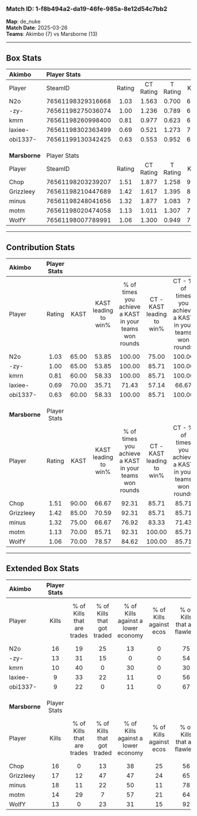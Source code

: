 ### Match ID: 1-f8b494a2-da19-46fe-985a-8e12d54c7bb2  
**Map**: de_nuke  
**Match Date**: 2025-03-26  
**Teams**: Akimbo (7) vs Marsborne (13)  

---  

## Box Stats  

| **Akimbo**    | Player Stats      |        |           |          |       |       |       |         |        |      |     |
| :- | :- | :-: | :-: | :-: | :-: | :-: | :-: | :-: | :-: | :-: | :-: |
| Player        | SteamID           | Rating | CT Rating | T Rating | KAST  |  ADR  | Kills | Assists | Deaths | K/D  | HS% |
| N2o           | 76561198329316668 |  1.03  |   1.563   |  0.700   | 65.00 | 85.3  |  16   |    2    |   18   | 0.89 | 43  |
| -zy-          | 76561198275036074 |  1.00  |   1.236   |  0.789   | 65.00 | 79.0  |  13   |    0    |   13   | 1.00 | 61  |
| kmrn          | 76561198260998400 |  0.81  |   0.977   |  0.623   | 60.00 | 66.7  |  10   |    2    |   13   | 0.77 | 40  |
| laxiee-       | 76561198302363499 |  0.69  |   0.521   |  1.273   | 70.00 | 55.3  |   9   |    0    |   17   | 0.53 | 66  |
| obi1337-      | 76561199130342425 |  0.63  |   0.553   |  0.952   | 60.00 | 55.4  |   9   |    4    |   17   | 0.53 | 66  |
|               |                   |        |           |          |       |       |       |         |        |      |     |
|               |                   |        |           |          |       |       |       |         |        |      |     |
|               |                   |        |           |          |       |       |       |         |        |      |     |
| **Marsborne** | Player Stats      |        |           |          |       |       |       |         |        |      |     |
| Player        | SteamID           | Rating | CT Rating | T Rating | KAST  |  ADR  | Kills | Assists | Deaths | K/D  | HS% |
| Chop          | 76561198203239207 |  1.51  |   1.877   |  1.258   | 90.00 | 90.4  |  16   |    4    |   8    | 2.00 | 37  |
| Grizzleey     | 76561198210447689 |  1.42  |   1.617   |  1.395   | 85.00 | 105.5 |  17   |    8    |   14   | 1.21 | 70  |
| minus         | 76561198248041656 |  1.32  |   1.877   |  1.083   | 75.00 | 79.7  |  18   |    5    |   13   | 1.38 | 55  |
| motm          | 76561198020474058 |  1.13  |   1.011   |  1.307   | 70.00 | 56.9  |  14   |    3    |   9    | 1.56 | 28  |
| WolfY         | 76561198007789991 |  1.06  |   1.300   |  0.949   | 70.00 | 73.4  |  13   |    8    |   13   | 1.00 | 53  |
---  

## Contribution Stats  

| **Akimbo**    | Player Stats |       |                      |                                                        |                           |                                                             |                          |                                                            |
| :- | :-: | :-: | :-: | :-: | :-: | :-: | :-: | :-: |
| Player        |    Rating    | KAST  | KAST leading to win% | % of times you achieve a KAST in your teams won rounds | CT - KAST leading to win% | CT - % of times you achieve a KAST in your teams won rounds | T - KAST leading to win% | T - % of times you achieve a KAST in your teams won rounds |
| N2o           |     1.03     | 65.00 |        53.85         |                         100.00                         |           75.00           |                           100.00                            |          20.00           |                           100.00                           |
| -zy-          |     1.00     | 65.00 |        53.85         |                         100.00                         |           85.71           |                           100.00                            |          16.67           |                           100.00                           |
| kmrn          |     0.81     | 60.00 |        58.33         |                         100.00                         |           85.71           |                           100.00                            |          20.00           |                           100.00                           |
| laxiee-       |     0.69     | 70.00 |        35.71         |                         71.43                          |           57.14           |                            66.67                            |          14.29           |                           100.00                           |
| obi1337-      |     0.63     | 60.00 |        58.33         |                         100.00                         |           85.71           |                           100.00                            |          20.00           |                           100.00                           |
|               |              |       |                      |                                                        |                           |                                                             |                          |                                                            |
|               |              |       |                      |                                                        |                           |                                                             |                          |                                                            |
|               |              |       |                      |                                                        |                           |                                                             |                          |                                                            |
| **Marsborne** | Player Stats |       |                      |                                                        |                           |                                                             |                          |                                                            |
| Player        |    Rating    | KAST  | KAST leading to win% | % of times you achieve a KAST in your teams won rounds | CT - KAST leading to win% | CT - % of times you achieve a KAST in your teams won rounds | T - KAST leading to win% | T - % of times you achieve a KAST in your teams won rounds |
| Chop          |     1.51     | 90.00 |        66.67         |                         92.31                          |           85.71           |                            85.71                            |          54.55           |                           100.00                           |
| Grizzleey     |     1.42     | 85.00 |        70.59         |                         92.31                          |           85.71           |                            85.71                            |          60.00           |                           100.00                           |
| minus         |     1.32     | 75.00 |        66.67         |                         76.92                          |           83.33           |                            71.43                            |          55.56           |                           83.33                            |
| motm          |     1.13     | 70.00 |        85.71         |                         92.31                          |          100.00           |                            85.71                            |          75.00           |                           100.00                           |
| WolfY         |     1.06     | 70.00 |        78.57         |                         84.62                          |          100.00           |                            85.71                            |          62.50           |                           83.33                            |
---  

## Extended Box Stats  

| **Akimbo**    | Player Stats |                            |                            |                                    |                         |                              |                                 |        |                             |                                     |                          |                               |                            |
| :- | :-: | :-: | :-: | :-: | :-: | :-: | :-: | :-: | :-: | :-: | :-: | :-: | :-: |
| Player        |    Kills     | % of Kills that are trades | % of Kills that got traded | % of Kills against a lower economy | % of Kills against ecos | % of Kills that are flawless | % of Kills that are close duels | Deaths | % of Deaths that get traded | % of Deaths against a lower economy | % of Deaths against ecos | % of Deaths that are flawless | % of Deaths that are close |
| N2o           |      16      |             19             |             25             |                 13                 |            0            |              75              |               13                |   18   |             39              |                  6                  |            0             |              83               |             0              |
| -zy-          |      13      |             31             |             15             |                 0                  |            0            |              54              |               15                |   13   |             15              |                  8                  |            0             |              54               |             8              |
| kmrn          |      10      |             40             |             0              |                 30                 |            0            |              30              |                0                |   13   |              8              |                  8                  |            0             |              46               |             8              |
| laxiee-       |      9       |             33             |             22             |                 11                 |            0            |              56              |                0                |   17   |             29              |                 12                  |            0             |              82               |             0              |
| obi1337-      |      9       |             22             |             0              |                 11                 |            0            |              67              |               11                |   17   |             18              |                  6                  |            0             |              76               |             6              |
|               |              |                            |                            |                                    |                         |                              |                                 |        |                             |                                     |                          |                               |                            |
|               |              |                            |                            |                                    |                         |                              |                                 |        |                             |                                     |                          |                               |                            |
|               |              |                            |                            |                                    |                         |                              |                                 |        |                             |                                     |                          |                               |                            |
| **Marsborne** | Player Stats |                            |                            |                                    |                         |                              |                                 |        |                             |                                     |                          |                               |                            |
| Player        |    Kills     | % of Kills that are trades | % of Kills that got traded | % of Kills against a lower economy | % of Kills against ecos | % of Kills that are flawless | % of Kills that are close duels | Deaths | % of Deaths that get traded | % of Deaths against a lower economy | % of Deaths against ecos | % of Deaths that are flawless | % of Deaths that are close |
| Chop          |      16      |             0              |             13             |                 38                 |           25            |              56              |                6                |   8    |              0              |                 38                  |            0             |              38               |             0              |
| Grizzleey     |      17      |             12             |             47             |                 47                 |           24            |              65              |                0                |   14   |             14              |                 36                  |            7             |              64               |             14             |
| minus         |      18      |             11             |             22             |                 50                 |           11            |              78              |                0                |   13   |             23              |                 38                  |            8             |              62               |             8              |
| motm          |      14      |             29             |             7              |                 57                 |           21            |              64              |               14                |   9    |             22              |                 33                  |            11            |              67               |             11             |
| WolfY         |      13      |             0              |             23             |                 31                 |           15            |              92              |                0                |   13   |              8              |                 46                  |            8             |              54               |             8              |
